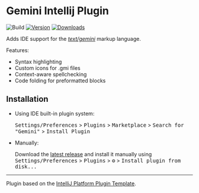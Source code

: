 # Gemini Intellij Plugin

![Build](https://github.com/michael-lazar/gemini-intellij-plugin/workflows/Build/badge.svg)
[![Version](https://img.shields.io/jetbrains/plugin/v/com.github.michaellazar.gemini_plugin.svg)](https://plugins.jetbrains.com/plugin/com.github.michaellazar.gemini_plugin)
[![Downloads](https://img.shields.io/jetbrains/plugin/d/com.github.michaellazar.gemini_plugin.svg)](https://plugins.jetbrains.com/plugin/com.github.michaellazar.gemini_plugin)

<!-- Plugin description -->
Adds IDE support for the [*text/gemini*](https://gemini.circumlunar.space/docs/) markup language.

Features:

- Syntax highlighting
- Custom icons for .gmi files
- Context-aware spellchecking
- Code folding for preformatted blocks
<!-- Plugin description end -->

## Installation

- Using IDE built-in plugin system:
  
  <kbd>Settings/Preferences</kbd> > <kbd>Plugins</kbd> > <kbd>Marketplace</kbd> > <kbd>Search for "Gemini"</kbd> >
  <kbd>Install Plugin</kbd>
  
- Manually:

  Download the [latest release](https://github.com/michael-lazar/gemini-intellij-plugin/releases/latest) and install it manually using
  <kbd>Settings/Preferences</kbd> > <kbd>Plugins</kbd> > <kbd>⚙️</kbd> > <kbd>Install plugin from disk...</kbd>

---
Plugin based on the [IntelliJ Platform Plugin Template][template].

[template]: https://github.com/JetBrains/intellij-platform-plugin-template
